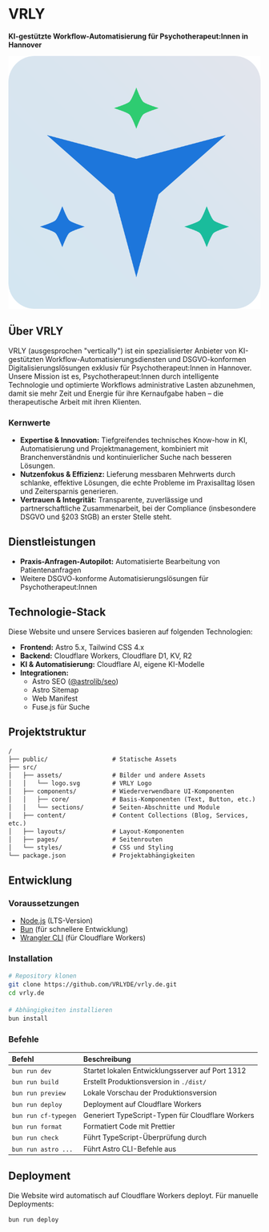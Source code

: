 # VRLY

**KI-gestützte Workflow-Automatisierung für Psychotherapeut:Innen in Hannover**

![VRLY Logo](src/assets/logo.svg)

## Über VRLY

VRLY (ausgesprochen "vertically") ist ein spezialisierter Anbieter von KI-gestützten Workflow-Automatisierungsdiensten und DSGVO-konformen Digitalisierungslösungen exklusiv für Psychotherapeut:Innen in Hannover. Unsere Mission ist es, Psychotherapeut:Innen durch intelligente Technologie und optimierte Workflows administrative Lasten abzunehmen, damit sie mehr Zeit und Energie für ihre Kernaufgabe haben – die therapeutische Arbeit mit ihren Klienten.

### Kernwerte

- **Expertise & Innovation:** Tiefgreifendes technisches Know-how in KI, Automatisierung und Projektmanagement, kombiniert mit Branchenverständnis und kontinuierlicher Suche nach besseren Lösungen.
- **Nutzenfokus & Effizienz:** Lieferung messbaren Mehrwerts durch schlanke, effektive Lösungen, die echte Probleme im Praxisalltag lösen und Zeitersparnis generieren.
- **Vertrauen & Integrität:** Transparente, zuverlässige und partnerschaftliche Zusammenarbeit, bei der Compliance (insbesondere DSGVO und §203 StGB) an erster Stelle steht.

## Dienstleistungen

- **Praxis-Anfragen-Autopilot:** Automatisierte Bearbeitung von Patientenanfragen
- Weitere DSGVO-konforme Automatisierungslösungen für Psychotherapeut:Innen

## Technologie-Stack

Diese Website und unsere Services basieren auf folgenden Technologien:

- **Frontend:** Astro 5.x, Tailwind CSS 4.x
- **Backend:** Cloudflare Workers, Cloudflare D1, KV, R2
- **KI & Automatisierung:** Cloudflare AI, eigene KI-Modelle
- **Integrationen:**
  - Astro SEO ([@astrolib/seo](https://github.com/onwidget/astrolib/tree/main/packages/seo))
  - Astro Sitemap
  - Web Manifest
  - Fuse.js für Suche

## Projektstruktur

```
/
├── public/                  # Statische Assets
├── src/
│   ├── assets/              # Bilder und andere Assets
│   │   └── logo.svg         # VRLY Logo
│   ├── components/          # Wiederverwendbare UI-Komponenten
│   │   ├── core/            # Basis-Komponenten (Text, Button, etc.)
│   │   └── sections/        # Seiten-Abschnitte und Module
│   ├── content/             # Content Collections (Blog, Services, etc.)
│   ├── layouts/             # Layout-Komponenten
│   ├── pages/               # Seitenrouten
│   └── styles/              # CSS und Styling
└── package.json             # Projektabhängigkeiten
```

## Entwicklung

### Voraussetzungen

- [Node.js](https://nodejs.org/) (LTS-Version)
- [Bun](https://bun.sh/) (für schnellere Entwicklung)
- [Wrangler CLI](https://developers.cloudflare.com/workers/wrangler/install-and-update/) (für Cloudflare Workers)

### Installation

```bash
# Repository klonen
git clone https://github.com/VRLYDE/vrly.de.git
cd vrly.de

# Abhängigkeiten installieren
bun install
```

### Befehle

| Befehl               | Beschreibung                                      |
| :------------------- | :------------------------------------------------ |
| `bun run dev`        | Startet lokalen Entwicklungsserver auf Port 1312  |
| `bun run build`      | Erstellt Produktionsversion in `./dist/`          |
| `bun run preview`    | Lokale Vorschau der Produktionsversion            |
| `bun run deploy`     | Deployment auf Cloudflare Workers                 |
| `bun run cf-typegen` | Generiert TypeScript-Typen für Cloudflare Workers |
| `bun run format`     | Formatiert Code mit Prettier                      |
| `bun run check`      | Führt TypeScript-Überprüfung durch                |
| `bun run astro ...`  | Führt Astro CLI-Befehle aus                       |

## Deployment

Die Website wird automatisch auf Cloudflare Workers deployt. Für manuelle Deployments:

```bash
bun run deploy
```
